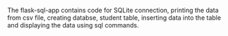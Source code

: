 The flask-sql-app contains code for SQLite connection, printing the data from csv file, creating databse, student table, inserting data into the table and displaying the data using sql commands.
